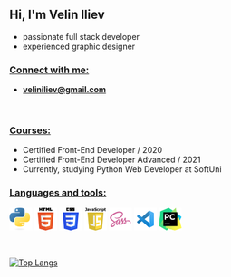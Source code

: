 ## Hi, I'm Velin Iliev
- passionate full stack developer
- experienced graphic designer

### <u>Connect with me:</u>
- **veliniliev@gmail.com**

<br>

### <u>Courses:</u>
- Certified Front-End Developer / 2020
- Certified Front-End Developer Advanced / 2021
- Currently, studying Python Web Developer at SoftUni

### <u>Languages and tools:</u>
<p>
<img src="./logos/Python-logo-notext.svg" alt="Python" width="40" height="40">
<img src="./logos/HTML5_logo_and_wordmark.svg" alt="HTML5" width="40" height="40">
<img src="./logos/CSS3_logo_and_wordmark.svg" alt="CSS" width="40" height="40">
<img src="./logos/Javascript_badge.svg" alt="JavaScript" width="40" height="40">
<img src="./logos/sass-1.svg" alt="SASS" width="40" height="40">
<img src="./logos/vscode.svg" alt="VSCode" width="40" height="40">
<img src="./logos/PyCharm_Icon.svg" alt="Pycharm" width="40" height="40">
</p>
<br>

[![Top Langs](https://github-readme-stats.vercel.app/api/top-langs/?username=VelinIliev&layout=compact)](https://github.com/anuraghazra/github-readme-stats)